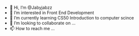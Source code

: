 - 👋 Hi, I’m @Jabyjabzz
- 👀 I’m interested in Front End Development
- 🌱 I’m currently learning CS50 Introduction to computer scince
- 💞️ I’m looking to collaborate on ...
- 📫 How to reach me ...

<!---
Jabyjabzz/Jabyjabzz is a ✨ special ✨ repository because its `README.md` (this file) appears on your GitHub profile.
You can click the Preview link to take a look at your changes.
--->
